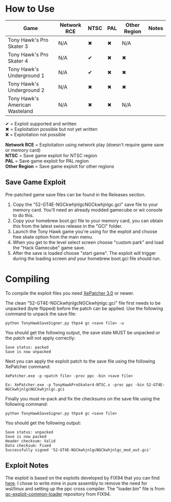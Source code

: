 # How to Use

| Game | Network RCE | NTSC | PAL | Other Region | Notes |
| --- | --- | --- | --- | --- | --- |
| Tony Hawk's Pro Skater 3 | N/A | ✖ | ✖ | N/A | |
| Tony Hawk's Pro Skater 4 | N/A | ✔ | ✖ | ✖ | |
| Tony Hawk's Underground 1 | N/A | ✔ | ✖ | ✖ | |
| Tony Hawk's Underground 2 | N/A | ✖ | ✖ | ✖ | |
| Tony Hawk's American Wasteland | N/A | ✖ | ✖ | N/A | |

✔ = Exploit supported and written  
✖ = Exploitation possible but not yet written  
❌ = Exploitation not possible

**Network RCE** = Exploitation using network play (doesn't require game save or memory card)  
**NTSC** = Save game exploit for NTSC region  
**PAL** = Save game exploit for PAL region  
**Other Region** = Save game exploit for other regions

## Save Game Exploit
Pre-patched game save files can be found in the Releases section.

1. Copy the "52-GT4E-NGCkwhjnlgcNGCkwhjnlgc.gci" save file to your memory card. You'll need an already modded gamecube or wii console to do this.
2. Copy your homebrew boot.gci file to your memory card, you can obtain this from the latest swiss release in the "GCI" folder.
3. Launch the Tony Hawk game you're using for the exploit and choose free skate option from the main menu.
4. When you get to the level select screen choose "custom park" and load the "Hack Gamecube" game save.
5. After the save is loaded choose "start game". The exploit will trigger during the loading screen and your homebrew boot.gci file should run.

# Compiling
To compile the exploit files you need [XePatcher 3.0](http://icode4.coffee/files/XePatcher_3.0.zip) or newer.

The clean "52-GT4E-NGCkwhjnlgcNGCkwhjnlgc.gci" file first needs to be unpacked (byte flipped) before the patch can be applied. Use the following command to unpack the save file:
```
python TonyHawkSaveSigner.py thps4 gc <save file> -u
```

You should get the following output, the save state MUST be unpacked or the patch will not apply correctly:
```
Save status: packed
Save is now unpacked
```

Next you can apply the exploit patch to the save file using the following XePatcher command:
```
XePatcher.exe -p <patch file> -proc ppc -bin <save file>

Ex: XePatcher.exe -p TonyHawkProSkater4-NTSC.s -proc ppc -bin 52-GT4E-NGCkwhjnlgcNGCkwhjnlgc.gci
```

Finally you must re-pack and fix the checksums on the save file using the following command:
```
python TonyHawkSaveSigner.py thps4 gc <save file>
```

You should get the following output:
```
Save status: unpacked
Save is now packed
Header checksum: Valid
Data checksum: Fixed
Successfully signed '52-GT4E-NGCkwhjnlgcNGCkwhjnlgc_mod_out.gci'
```

## Exploit Notes
The exploit is based on the exploits developed by FIX94 that you can find [here](https://github.com/FIX94). I chose to write mine in pure assembly to remove the need for wsl/linux and setting up the ppc cross compiler. The "loader.bin" file is from [gc-exploit-common-loader](https://github.com/FIX94/gc-exploit-common-loader/tree/5463ce0365575148b676e46f016c1a3d232b4f6d) repository from FIX94. 
